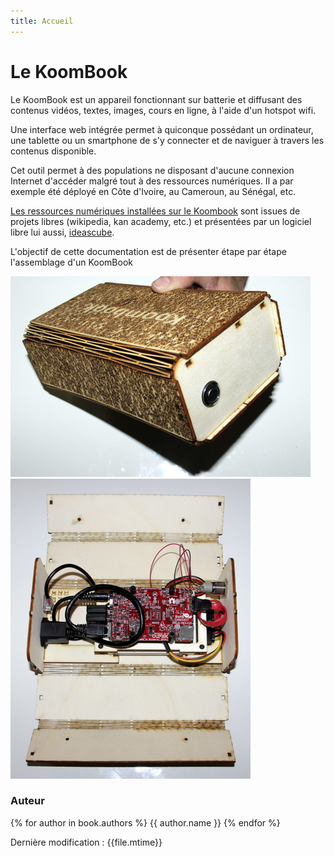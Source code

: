 ```yaml
---
title: Accueil
---
```


# Le KoomBook

Le KoomBook est un appareil fonctionnant sur batterie et diffusant des contenus vidéos, textes, images, cours en ligne, à l'aide d'un hotspot wifi.

Une interface web intégrée permet à quiconque possédant un ordinateur, une tablette ou un smartphone de s'y connecter et de naviguer à travers les contenus disponible.

Cet outil permet à des populations ne disposant d'aucune connexion Internet d'accéder malgré tout à des ressources numériques. Il a par exemple été déployé en Côte d'Ivoire, au Cameroun, au Sénégal, etc.

[Les ressources numériques installées sur le Koombook](https://github.com/ideascube/ansiblecube) sont issues de projets libres \(wikipedia, kan academy, etc.\) et présentées par un logiciel libre lui aussi, [ideascube](https://github.com/ideascube/ideascube). 

L'objectif de cette documentation est de présenter étape par étape l'assemblage d'un KoomBook

![](../assets/_MG_5345.JPG)
![](../assets/_MG_5328.JPG)

### Auteur

{% for author in book.authors %}
  {{ author.name }} 
{% endfor %}

Dernière modification : {{file.mtime}}